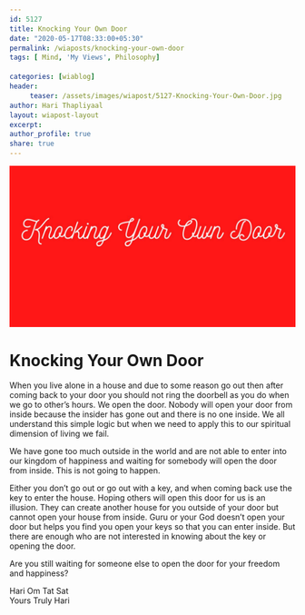 ```yaml
--- 
id: 5127 
title: Knocking Your Own Door
date: "2020-05-17T08:33:00+05:30"
permalink: /wiaposts/knocking-your-own-door
tags: [ Mind, 'My Views', Philosophy]    

categories: [wiablog] 
header:
     teaser: /assets/images/wiapost/5127-Knocking-Your-Own-Door.jpg
author: Hari Thapliyaal 
layout: wiapost-layout
excerpt:  
author_profile: true 
share: true 
---
```


![Knocking Your Own Door](/assets/images/wiapost/5127-Knocking-Your-Own-Door.jpg)     
   
# Knocking Your Own Door   
   
When you live alone in a house and due to some reason go out then after coming back to your door you should not ring the doorbell as you do when we go to other’s hours. We open the door. Nobody will open your door from inside because the insider has gone out and there is no one inside. We all understand this simple logic but when we need to apply this to our spiritual dimension of living we fail.    
    
We have gone too much outside in the world and are not able to enter into our kingdom of happiness and waiting for somebody will open the door from inside. This is not going to happen.    
    
Either you don’t go out or go out with a key, and when coming back use the key to enter the house. Hoping others will open this door for us is an illusion. They can create another house for you outside of your door but cannot open your house from inside. Guru or your God doesn’t open your door but helps you find you open your keys so that you can enter inside. But there are enough who are not interested in knowing about the key or opening the door.    
    
Are you still waiting for someone else to open the door for your freedom and happiness?     
     
Hari Om Tat Sat     
Yours Truly Hari    
